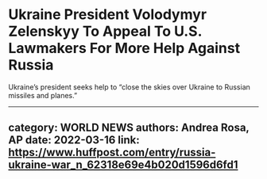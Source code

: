 # Ukraine President Volodymyr Zelenskyy To Appeal To U.S. Lawmakers For More Help Against Russia

Ukraine’s president seeks help to “close the skies over Ukraine to Russian missiles and planes.”

---
category: WORLD NEWS
authors: Andrea Rosa, AP
date: 2022-03-16
link: https://www.huffpost.com/entry/russia-ukraine-war_n_62318e69e4b020d1596d6fd1
---
